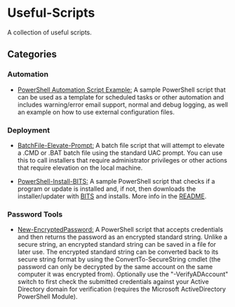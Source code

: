 # Useful-Scripts
A collection of useful scripts.

## Categories
### Automation
- [PowerShell Automation Script Example:](/Automation/PowerShell%20Automation%20Script%20Example) A sample PowerShell script that can be used as a template for scheduled tasks or other automation and includes warning/error email support, normal and debug logging, as well an example on how to use external configuration files.

### Deployment
- [BatchFile-Elevate-Prompt:](/Deployment/BatchFile-Elevate-Prompt) A batch file script that will attempt to elevate a .CMD or .BAT batch file using the standard UAC prompt. You can use this to call installers that require administrator privileges or other actions that require elevation on the local machine.

- [PowerShell-Install-BITS:](/Deployment/PowerShell-Install-BITS) A sample PowerShell script that checks if a program or update is installed and, if not, then downloads the installer/updater with [BITS](https://docs.microsoft.com/en-us/windows/win32/bits/background-intelligent-transfer-service-portal) and installs. More info in the [README](/Deployment/PowerShell-Install-BITS).

### Password Tools
- [New-EncryptedPassword:](/Password%20Tools/New-EncryptedPassword) A PowerShell script that accepts credentials and then returns the password as an encrypted standard string. Unlike a secure string, an encrypted standard string can be saved in a file for later use. The encrypted standard string can be converted back to its secure string format by using the ConvertTo-SecureString cmdlet (the password can only be decrypted by the same account on the same computer it was encrypted from). Optionally use the "-VerifyADAccount" switch to first check the submitted credentials against your Active Directory domain for verification (requires the Microsoft ActiveDirectory PowerShell Module).
